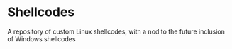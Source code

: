 # Shellcodes
A repository of custom Linux shellcodes, with a nod to the future inclusion of Windows shellcodes
